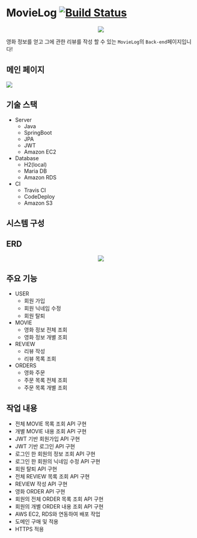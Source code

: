 # MovieLog [![Build Status](https://app.travis-ci.com/movielog/movielog-server.svg?branch=main)](https://app.travis-ci.com/movielog/movielog-server)

<div align="center">
<img src="https://user-images.githubusercontent.com/13285280/183861381-564dba9d-440a-4a42-b2fa-1cbb8b1fd7b0.png">
</div>

영화 정보를 얻고 그에 관한 리뷰를 작성 할 수 있는 `MovieLog`의 `Back-end`페이지입니다!


## 메인 페이지
<img src="https://user-images.githubusercontent.com/13285280/183862325-1054a624-4ff3-498d-8ba1-8906ba9e6257.png">


## 기술 스택
- Server
  - Java 
  - SpringBoot
  - JPA
  - JWT
  - Amazon EC2
- Database
  - H2(local)
  - Maria DB
  - Amazon RDS
- CI
  - Travis CI
  - CodeDeploy
  - Amazon S3

## 시스템 구성



## ERD
<div align="center">
<img src="https://user-images.githubusercontent.com/13285280/184073301-efcd484a-63f7-4cb0-8563-985aafe25074.png">
</div>


## 주요 기능
- USER
  - 회원 가입
  - 회원 닉네임 수정
  - 회원 탈퇴
- MOVIE
  - 영화 정보 전체 조회
  - 영화 정보 개별 조회 
- REVIEW
  - 리뷰 작성
  - 리뷰 목록 조회
- ORDERS
  - 영화 주문
  - 주문 목록 전체 조회
  - 주문 목록 개별 조회





## 작업 내용
- 전체 MOVIE 목록 조회 API 구현
- 개별 MOVIE 내용 조회 API 구현
- JWT 기반 회원가입 API 구현
- JWT 기반 로그인 API 구현
- 로그인 한 회원의 정보 조회 API 구현
- 로그인 한 회원의 닉네임 수정 API 구현
- 회원 탈퇴 API 구현
- 전체 REVIEW 목록 조회 API 구현
- REVIEW 작성 API 구현
- 영화 ORDER API 구현
- 회원의 전체 ORDER 목록 조회 API 구현
- 회원의 개별 ORDER 내용 조회 API 구현
- AWS EC2, RDS와 연동하여 배포 작업
- 도메인 구매 및 적용
- HTTPS 적용